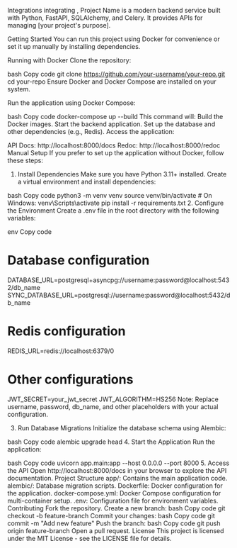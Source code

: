 Integrations
integrating ,
Project Name is a modern backend service built with Python, FastAPI, SQLAlchemy, and Celery. It provides APIs for managing [your project's purpose].

Getting Started
You can run this project using Docker for convenience or set it up manually by installing dependencies.

Running with Docker
Clone the repository:

bash
Copy code
git clone https://github.com/your-username/your-repo.git
cd your-repo
Ensure Docker and Docker Compose are installed on your system.

Run the application using Docker Compose:

bash
Copy code
docker-compose up --build
This command will:
Build the Docker images.
Start the backend application.
Set up the database and other dependencies (e.g., Redis).
Access the application:

API Docs: http://localhost:8000/docs
Redoc: http://localhost:8000/redoc
Manual Setup
If you prefer to set up the application without Docker, follow these steps:

1. Install Dependencies
Make sure you have Python 3.11+ installed. Create a virtual environment and install dependencies:

bash
Copy code
python3 -m venv venv
source venv/bin/activate  # On Windows: venv\Scripts\activate
pip install -r requirements.txt
2. Configure the Environment
Create a .env file in the root directory with the following variables:

env
Copy code
# Database configuration
DATABASE_URL=postgresql+asyncpg://username:password@localhost:5432/db_name
SYNC_DATABASE_URL=postgresql://username:password@localhost:5432/db_name

# Redis configuration
REDIS_URL=redis://localhost:6379/0

# Other configurations
JWT_SECRET=your_jwt_secret
JWT_ALGORITHM=HS256
Note: Replace username, password, db_name, and other placeholders with your actual configuration.

3. Run Database Migrations
Initialize the database schema using Alembic:

bash
Copy code
alembic upgrade head
4. Start the Application
Run the application:

bash
Copy code
uvicorn app.main:app --host 0.0.0.0 --port 8000
5. Access the API
Open http://localhost:8000/docs in your browser to explore the API documentation.
Project Structure
app/: Contains the main application code.
alembic/: Database migration scripts.
Dockerfile: Docker configuration for the application.
docker-compose.yml: Docker Compose configuration for multi-container setup.
.env: Configuration file for environment variables.
Contributing
Fork the repository.
Create a new branch:
bash
Copy code
git checkout -b feature-branch
Commit your changes:
bash
Copy code
git commit -m "Add new feature"
Push the branch:
bash
Copy code
git push origin feature-branch
Open a pull request.
License
This project is licensed under the MIT License - see the LICENSE file for details.
